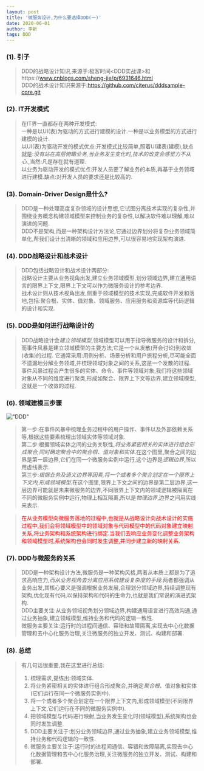 ```yaml
---
layout: post
title: '微服务设计,为什么要选择DDD(一)'
date: 2020-06-01
author: 李新
tags: DDD
---
```


### (1). 引子
> DDD的战略设计知识,来源于:极客时间<DDD实战课>和https://www.cnblogs.com/sheng-jie/p/6931646.html    
> DDD的战术设计知识来源于:https://github.com/citerus/dddsample-core.git    
### (2). IT开发模式
> 在IT界一直都存在两种开发模式:  
> 一种是以UI(表)为驱动的方式进行建模的设计.一种是以业务模型的方式进行建模的设计.  
> 以UI(表)为驱动开发的模式优点:开发模式比较简单,照着UI建表(建模),缺点就是:*没有站在高层俯瞰业务,当业务发生变化时,技术的改变会感觉力不从心.*,当然:凡是存在就有道理.  
> 以业务为驱动开发的模式优点:开发人员要了解业务的本质,再基于业务领域进行建模.缺点:对开发人员的要求还是比较高的.     
### (3). Domain-Driver Design是什么?
> DDD是一种处理高度复杂领域的设计思想,它试图分离技术实现的复杂性,并围绕业务概念构建领域模型来控制业务的复杂性,以解决软件难以理解,难以演进的问题.  
> DDD不是架构,而是一种架构设计方法论,它通过边界划分将复杂业务领域简单化,帮我们设计出清晰的领域和应用边界,可以很容易地实现架构演进.  
### (4). DDD战略设计和战术设计
> DDD包括战略设计和战术设计两部分:  
> 战略设计主要从业务视角出发,建立业务领域模型,划分领域边界,建立通用语言的限界上下文,限界上下文可以作为微服务设计的参考边界.  
> 战术设计则从技术视角出发,侧重于领域模型的技术实现,完成软件开发和落地,包括:聚合根、实体、值对象、领域服务、应用服务和资源库等代码逻辑的设计和实现. 
### (5). DDD是如何进行战略设计的
>  DDD战略设计会*建立领域模型*,领域模型可以用于指导微服务的设计和拆分,而事件风暴是建立领域模型的主要方法,它是一个从发散(开会讨论)到收敛(收集)的过程.
>  它通常采用:用例分析、场景分析和用户旅程分析,尽可能全面不遗漏地分解业务领域,并梳理领域对象之间的关系,这是一个发散的过程.  
>  事件风暴过程会产生很多的实体、命令、事件等领域对象,我们将这些领域对象从不同的维度进行聚类,形成如聚合、限界上下文等边界,建立领域模型,这就是一个收敛的过程.  
### (6). 领域建模三步骤
!["DDD"](https://static001.geekbang.org/resource/image/3b/73/3bb8915fd6e880d64e9029a1f8677473.jpg)

> 第一步:在事件风暴中梳理业务过程中的用户操作、事件以及外部依赖关系等,根据这些要素梳理出领域实体等领域对象.  
> 第二步:根据领域实体之间的业务关联性,*将业务紧密相关的实体进行组合形成聚合,同时确定聚合中的聚合根、值对象和实体*.在这个图里,聚合之间的边界是第一层边界,它们在同一个微服务实例中运行,这个边界是*逻辑边界*,所以用虚线表示.  
> 第三步:*根据业务及语义边界等因素,将一个或者多个聚合划定在一个限界上下文内,形成领域模型*.在这个图里,限界上下文之间的边界是第二层边界,这一层边界可能就是未来微服务的边界,不同限界上下文内的领域逻辑被隔离在不同的微服务实例中运行,物理上相互隔离,所以是*物理边界*,边界之间用实线来表示.  

> <font color='red'>在从业务模型向微服务落地的过程中,也就是从战略设计向战术设计的实施过程中,我们会将领域模型中的领域对象与代码模型中的代码对象建立映射关系,将业务架构和系统架构进行绑定.当我们去响应业务变化调整业务架构和领域模型时,系统架构也会同时发生调整,并同步建立新的映射关系.</font>
### (7). DDD与微服务的关系
> DDD是一种架构设计方法,微服务是一种架构风格,两者从本质上都是为了追求高响应力,*而从业务视角去分离应用系统建设复杂度的手段*.两者都强调从业务出发,其核心要义是强调根据业务发展,合理划分领域边界,持续调整现有架构,优化现有代码,以保持架构和代码的生命力,也就是我们常说的演进式架构.  
> DDD主要关注:从业务领域视角划分领域边界,构建通用语言进行高效沟通,通过业务抽象,建立领域模型,维持业务和代码的逻辑一致性.    
> 微服务主要关注:运行时的进程间通信、容错和故障隔离,实现去中心化数据管理和去中心化服务治理,关注微服务的独立开发、测试、构建和部署.  

### (8). 总结
> 有几句话很重要,我在这里进行总结:  
> 1. 梳理需求,提练出:领域实体.  
> 2. 将业务紧密相关的实体进行组合形成聚合,并确定*聚合根*、值对象和实体(它们运行在同一个微服务实例中).   
> 3. 将一个或者多个聚合划定在一个限界上下文内,形成领域模型(不同限界上下文,它们运行在不同的微服务实例中).  
> 4. 把领域模型与代码进行映射,当业务发生变化时(领域模型),系统架构也会同时发生调整.   
> 5. DDD主要关注于:划分业务领域边界,通过业务抽象,建立业务领域模型,维持业务和代码逻辑的一致性.  
> 6. 微服务主要关注于:运行时的进程间通信、容错和故障隔离,实现去中心化数据管理和去中心化服务治理,关注微服务的独立开发、测试、构建和部署.  